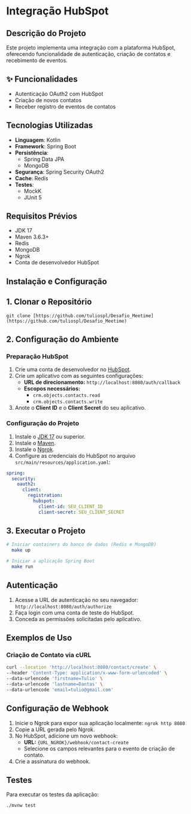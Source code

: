 # Integração HubSpot

##  Descrição do Projeto

Este projeto implementa uma integração com a plataforma HubSpot, oferecendo funcionalidade de autenticação, criação de contatos e recebimento de eventos.

## ✨ Funcionalidades

- Autenticação OAuth2 com HubSpot
- Criação de novos contatos
- Receber registro de eventos de contatos

##  Tecnologias Utilizadas

- **Linguagem**: Kotlin
- **Framework**: Spring Boot
- **Persistência**:
    - Spring Data JPA
    - MongoDB
- **Segurança**: Spring Security OAuth2
- **Cache**: Redis
- **Testes**:
    - MockK
    - JUnit 5

##  Requisitos Prévios

- JDK 17
- Maven 3.6.3+
- Redis
- MongoDB
- Ngrok
- Conta de desenvolvedor HubSpot

##  Instalação e Configuração

## 1. Clonar o Repositório

```csv
git clone [https://github.com/tuliospl/Desafio_Meetime](https://github.com/tuliospl/Desafio_Meetime)
```

## 2. Configuração do Ambiente

### Preparação HubSpot

1.  Crie uma conta de desenvolvedor no [HubSpot](https://developers.hubspot.com/).
2.  Crie um aplicativo com as seguintes configurações:
    - **URL de direcionamento:** `http://localhost:8080/auth/callback`
    - **Escopos necessários:**
        - `crm.objects.contacts.read`
        - `crm.objects.contacts.write`
3.  Anote o **Client ID** e o **Client Secret** do seu aplicativo.

### Configuração do Projeto

1.  Instale o [JDK 17](https://www.google.com/search?q=https://www.oracle.com/java/technologies/javase-jdk17-archive-downloads.html) ou superior.
2.  Instale o [Maven](https://maven.apache.org/install.html).
3.  Instale o [Ngrok](https://ngrok.com/download).
4.  Configure as credenciais do HubSpot no arquivo `src/main/resources/application.yaml`:

```yaml
spring:
  security:
    oauth2:
      client:
        registration:
          hubspot:
            client-id: SEU_CLIENT_ID
            client-secret: SEU_CLIENT_SECRET
```

## 3. Executar o Projeto

```bash
# Iniciar containers do banco de dados (Redis e MongoDB)
  make up

# Iniciar a aplicação Spring Boot
  make run
```

## Autenticação

1.  Acesse a URL de autenticação no seu navegador: `http://localhost:8080/auth/authorize`
2.  Faça login com uma conta de teste do HubSpot.
3.  Conceda as permissões solicitadas pelo aplicativo.

## Exemplos de Uso

### Criação de Contato via cURL

```bash
curl --location 'http://localhost:8080/contact/create' \
--header 'Content-Type: application/x-www-form-urlencoded' \
--data-urlencode 'firstname=Tulio' \
--data-urlencode 'lastname=Dantas' \
--data-urlencode 'email=tulio@gmail.com'
```

## Configuração de Webhook

1.  Inicie o Ngrok para expor sua aplicação localmente: `ngrok http 8080`
2.  Copie a URL gerada pelo Ngrok.
3.  No HubSpot, adicione um novo webhook:
    - **URL:** `{URL_NGROK}/webhook/contact-create`
    - Selecione os campos relevantes para o evento de criação de contato.
4.  Crie a assinatura do webhook.

## Testes

Para executar os testes da aplicação:

```bash
./mvnw test
```
